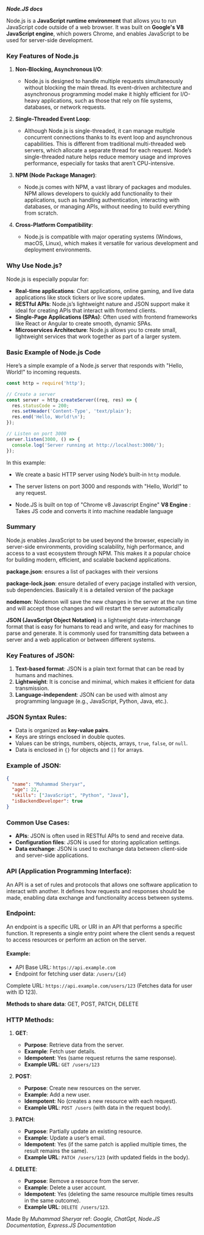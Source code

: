 ***Node.JS docs***

Node.js is a **JavaScript runtime environment** that allows you to run JavaScript code outside of a web browser. It was built on **Google's V8 JavaScript engine**, which powers Chrome, and enables JavaScript to be used for server-side development. 

### Key Features of Node.js

1. **Non-Blocking, Asynchronous I/O**:
   - Node.js is designed to handle multiple requests simultaneously without blocking the main thread. Its event-driven architecture and asynchronous programming model make it highly efficient for I/O-heavy applications, such as those that rely on file systems, databases, or network requests.
   
2. **Single-Threaded Event Loop**:
   - Although Node.js is single-threaded, it can manage multiple concurrent connections thanks to its event loop and asynchronous capabilities. This is different from traditional multi-threaded web servers, which allocate a separate thread for each request. Node’s single-threaded nature helps reduce memory usage and improves performance, especially for tasks that aren’t CPU-intensive.

3. **NPM (Node Package Manager)**:
   - Node.js comes with NPM, a vast library of packages and modules. NPM allows developers to quickly add functionality to their applications, such as handling authentication, interacting with databases, or managing APIs, without needing to build everything from scratch.

4. **Cross-Platform Compatibility**:
   - Node.js is compatible with major operating systems (Windows, macOS, Linux), which makes it versatile for various development and deployment environments.

### Why Use Node.js?

Node.js is especially popular for:
   - **Real-time applications**: Chat applications, online gaming, and live data applications like stock tickers or live score updates.
   - **RESTful APIs**: Node.js’s lightweight nature and JSON support make it ideal for creating APIs that interact with frontend clients.
   - **Single-Page Applications (SPAs)**: Often used with frontend frameworks like React or Angular to create smooth, dynamic SPAs.
   - **Microservices Architecture**: Node.js allows you to create small, lightweight services that work together as part of a larger system.

### Basic Example of Node.js Code

Here’s a simple example of a Node.js server that responds with "Hello, World!" to incoming requests.

```javascript
const http = require('http');

// Create a server
const server = http.createServer((req, res) => {
  res.statusCode = 200;
  res.setHeader('Content-Type', 'text/plain');
  res.end('Hello, World!\n');
});

// Listen on port 3000
server.listen(3000, () => {
  console.log('Server running at http://localhost:3000/');
});
```

In this example:
- We create a basic HTTP server using Node’s built-in `http` module.
- The server listens on port 3000 and responds with "Hello, World!" to any request.

- Node.JS is built on top of "Chrome v8 Javascript Engine"
**V8 Engine** : Takes JS code and converts it into machine readable language

### Summary
Node.js enables JavaScript to be used beyond the browser, especially in server-side environments, providing scalability, high performance, and access to a vast ecosystem through NPM. This makes it a popular choice for building modern, efficient, and scalable backend applications.

**package.json**: ensures a list of packages with their versions 

**package-lock.json**: ensure detailed of every pacjage installed with version, sub dependencies. Basically it is a detailed version of the package

**nodemon**: Nodemon will save the new changes in the server at the run time and will accept those changes and will restart the server automatically

**JSON (JavaScript Object Notation)** is a lightweight data-interchange format that is easy for humans to read and write, and easy for machines to parse and generate. It is commonly used for transmitting data between a server and a web application or between different systems.

### Key Features of JSON:
1. **Text-based format**: JSON is a plain text format that can be read by humans and machines.
2. **Lightweight**: It is concise and minimal, which makes it efficient for data transmission.
3. **Language-independent**: JSON can be used with almost any programming language (e.g., JavaScript, Python, Java, etc.).

### JSON Syntax Rules:
- Data is organized as **key-value pairs**.
- Keys are strings enclosed in double quotes.
- Values can be strings, numbers, objects, arrays, `true`, `false`, or `null`.
- Data is enclosed in `{}` for objects and `[]` for arrays.

### Example of JSON:
```json
{
  "name": "Muhammad Sheryar",
  "age": 22,
  "skills": ["JavaScript", "Python", "Java"],
  "isBackendDeveloper": true
}
```

### Common Use Cases:
- **APIs**: JSON is often used in RESTful APIs to send and receive data.
- **Configuration files**: JSON is used for storing application settings.
- **Data exchange**: JSON is used to exchange data between client-side and server-side applications.

### API (Application Programming Interface):  
An API is a set of rules and protocols that allows one software application to interact with another. It defines how requests and responses should be made, enabling data exchange and functionality access between systems.

### Endpoint:  
An endpoint is a specific URL or URI in an API that performs a specific function. It represents a single entry point where the client sends a request to access resources or perform an action on the server.  

#### Example:  
- API Base URL: `https://api.example.com`  
- Endpoint for fetching user data: `/users/{id}`  

Complete URL: `https://api.example.com/users/123` (Fetches data for user with ID 123).

**Methods to share data**: GET, POST, PATCH, DELETE
### **HTTP Methods**:  

1. **GET**:  
   - **Purpose**: Retrieve data from the server.  
   - **Example**: Fetch user details.  
   - **Idempotent**: Yes (same request returns the same response).  
   - **Example URL**: `GET /users/123`  

2. **POST**:  
   - **Purpose**: Create new resources on the server.  
   - **Example**: Add a new user.  
   - **Idempotent**: No (creates a new resource with each request).  
   - **Example URL**: `POST /users` (with data in the request body).  

3. **PATCH**:  
   - **Purpose**: Partially update an existing resource.  
   - **Example**: Update a user’s email.  
   - **Idempotent**: Yes (if the same patch is applied multiple times, the result remains the same).  
   - **Example URL**: `PATCH /users/123` (with updated fields in the body).  

4. **DELETE**:  
   - **Purpose**: Remove a resource from the server.  
   - **Example**: Delete a user account.  
   - **Idempotent**: Yes (deleting the same resource multiple times results in the same outcome).  
   - **Example URL**: `DELETE /users/123`.  



Made By *Muhammad Sheryar*
ref: *Google, ChatGpt, Node.JS Documentation, Express.JS Documentation*